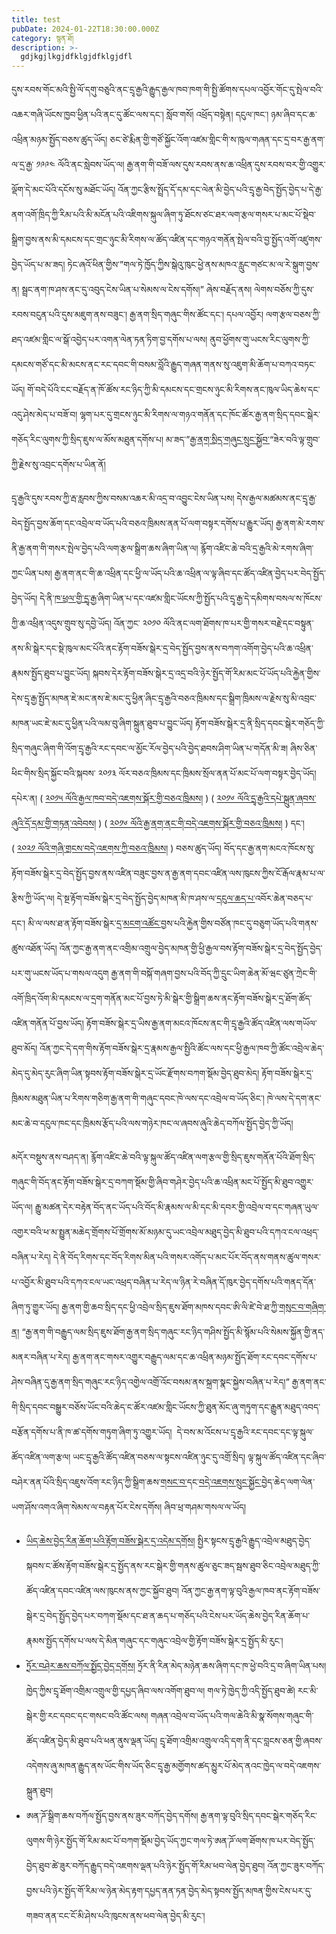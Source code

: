 ```yaml
---
title: test
pubDate: 2024-01-22T18:30:00.000Z
category: སྙན་ཐོ།
description: >-
  gdjkgjlkgjdfklgjdfklgjdfl
---
```


དུས་རབས་གོང་མའི་སྤྱི་ལོ་དགུ་བཅུའི་ནང་དྲྭ་རྒྱའི་རྒྱུད་རྒྱལ་ཁབ་ཁག་གི་སྤྱི་ཚོགས་དཔལ་འབྱོར་གོང་དུ་སྤེལ་བའི་འཆར་གཞི་ཡོངས་ཁྱབ་ཕྱིན་པའི་ནང་དུ་ཚོང་ལས་དང་། སློབ་གསོ། འཕྲོད་བསྟེན། དངུལ་ཁང་། ཉམ་ཞིབ་དང་ཆ་འཕྲིན་མཉམ་སྤྱོད་བཅས་ཚུད་ཡོད། ཅང་ཙེ་རྨིན་གྱི་གཙོ་སྐྱོང་འོག་འཛམ་གླིང་གི་ས་ཁུལ་གཞན་དང་དྲ་བར་རྒྱ་ནག་ལ་དྲ་རྒྱ་ ༡༩༩༤ ལོའི་ནང་སླེབས་ཡོད་ལ། རྒྱ་ནག་གི་བཟོ་ལས་དུས་རབས་ནས་ཆ་འཕྲིན་དུས་རབས་བར་གྱི་འགྱུར་ལྡོག་དེ་མང་པོའི་དངོས་སུ་མཐོང་ཡོད། འོན་ཀྱང་རྩིས་སྤྲོད་དོ་དམ་དང་ལེན་མི་བྱེད་པའི་དྲྭ་རྒྱ་བེད་སྤྱོད་བྱེད་པ་དེ་རྒྱ་ནག་འགོ་ཁྲིད་ཀྱི་རིམ་པའི་མི་མངོན་པའི་འཇིགས་སྐུལ་ཞིག་ཏུ་ཐོངས་ཙང་ཐར་ལག་རྩལ་གསར་པ་མང་པོ་སྡེབ་སྒྲིག་བྱས་ནས་མི་དམངས་དང་གྲང་ཉུང་མི་རིགས་ལ་ཚོད་འཛིན་དང་གཉའ་གནོན་སྤེལ་བའི་བྱ་སྤྱོད་འགོ་འཛུགས་བྱེད་ཡོད་པ་མ་ཟད། ཏེང་ཞའོ་ཕིན་གྱིས་”གལ་ཏེ་ཁྱོད་ཀྱིས་སྒེའུ་ཁུང་ཕྱེ་ནས་མཁའ་རླུང་གཙང་མ་ལ་རེ་སྒུག་བྱས་ན། སྦྲང་ནག་ཁ་ཤས་ནང་དུ་འབུད་ངེས་ཡིན་པ་སེམས་ལ་ངེས་དགོས།” ཞེས་བརྗོད་ནས། ལེགས་བཅོས་ཀྱི་དུས་རབས་བངུན་པའི་དུས་མཇུག་ནས་བཟུང་། རྒྱ་ནག་སྲིད་གཞུང་གིས་ཚོང་དང་། དཔལ་འབྱོར། ལག་རྩལ་བཅས་ཀྱི་ཐད་འཛམ་གླིང་ལ་སྒོ་འབྱེད་པར་འགན་ལེན་ཏན་ཏིག་བྱ་དགོས་པ་ལས། ནུབ་ཕྱོགས་གུ་ཡངས་རིང་ལུགས་ཀྱི་དམངས་གཙོ་དང་མི་མངས་ནང་རང་དབང་གི་བསམ་བློའི་རྒྱུད་གཞན་གནས་སུ་འཇུག་མི་ཆོག་པ་བཀའ་བཏང་ཡོད། གོ་བདེ་པོའི་ངང་བརྗོད་ན་ཁོ་ཚོས་རང་ཉིད་ཀྱི་མི་དམངས་དང་གྲངས་ཉུང་མི་རིགས་ནང་ཁུལ་ཡིད་ཆེས་དང་འདུ་ཤེས་མེད་པ་བཟོ་བ། ལྷག་པར་དུ་གྲངས་ཉུང་མི་རིགས་ལ་གཉའ་གནོན་དང་ཁོང་ཚོར་རྒྱ་ནག་སྲིད་དབང་སྒེར་གཅོད་རིང་ལུགས་ཀྱི་སྲིད་ཇུས་ལ་མོས་མཐུན་དགོས་པ། མ་ཟད་”[རྒྱ་ནག་སྲིད་གཞུང་སྲུང་སྐྱོབ་](https://www.brookings.edu/articles/protect-the-party-chinas-growing-influence-in-the-developing-world/)“ཟེར་བའི་ལྟ་གྲུབ་ཀྱི་རྗེས་སུ་འབྲང་དགོས་པ་ཡིན་ནོ།

དྲྭ་རྒྱའི་དུས་རབས་ཀྱི་རྦ་རླབས་ཀྱིས་བསམ་འཆར་མི་འདྲ་བ་འབྱུང་ངེས་ཡིན་པས། དེས་རྒྱལ་མཚམས་ནང་དྲྭ་རྒྱ་བེད་སྤྱོད་བྱས་ཆོག་དང་འབྲེལ་བ་ཡོད་པའི་བཅའ་ཁྲིམས་ནན་པོ་ལག་བསྟར་དགོས་པ་རྒྱུར་ཡོད། རྒྱ་ནག་མེ་རགས་ནི་རྒྱ་ནག་གི་གསར་སྤེལ་བྱེད་པའི་ལག་རྩལ་སྒྲིག་ཆས་ཞིག་ཡིན་ལ། རྙོག་འཛིང་ཆེ་བའི་དྲ་རྒྱའི་མེ་རགས་ཞིག་ཀྱང་ཡིན་པས། རྒྱ་ནག་ནང་གི་ཆ་འཕྲིན་དང་ཕྱི་ལ་ཡོད་པའི་ཆ་འཕྲིན་ལ་ལྟ་ཞིབ་དང་ཚོད་འཛིན་བྱེད་པར་བེད་སྤྱོད་བྱེད་ཡོད། དེ་ནི་[ཁ་ཕྲལ་གྱི་དྲྭ་རྒྱ་](https://www.verdict.co.uk/what-is-the-splinternet-and-why-does-it-matter/)ཞིག་ཡིན་པ་དང་འཛམ་གླིང་ཡོངས་ཀྱི་སྤྱོད་པའི་དྲྭ་རྒྱ་དེ་དམིགས་བསལ་ས་ཁོངས་ཀྱི་ཆ་འཕྲིན་འདུས་གྲུབ་སུ་དབྱེ་ཡོད། འོན་ཀྱང་ ༢༠༡༠ ལོའི་ནང་ལག་ཐོགས་ཁ་པར་གྱི་གསར་བརྗེ་དང་བསྟུན་ནས་མི་སྒེར་དང་སྡེ་ཁུལ་མང་པོའི་ནང་རྟོག་བཟོས་སྒེར་དྲ་བེད་སྤྱོད་བྱས་ནས་བཀག་འགོག་བྱེད་པའི་ཆ་འཕྲིན་རྣམས་སྤྱོད་ཐུབ་པ་བྱུང་ཡོད། སྐབས་དེར་རྟོག་བཟོས་སྒེར་དྲ་འདྲ་བའི་ཉེར་སྤྱོད་གོ་རིམ་མང་པོ་ཡོད་པའི་རྐྱེན་གྱིས་དེས་དྲྭ་རྒྱ་སྤྱོད་མཁན་ཇེ་མང་ནས་ཇེ་མང་དུ་ཕྱིན་ཞིང་དྲྭ་རྒྱའི་བཅའ་ཁྲིམས་དང་སྒྲིག་ཁྲིམས་ལ་རྗེས་སུ་མི་འབྲང་མཁན་ཡང་ཇེ་མང་དུ་ཕྱིན་པའི་ལམ་བུ་ཞིག་སྐྲུན་ཐུབ་པ་བྱུང་ཡོད། རྟོག་བཟོས་སྒེར་དྲ་ནི་སྲིད་དབང་སྒེར་གཅོད་ཀྱི་སྲིད་གཞུང་ཞིག་གི་འོག་དྲྭ་རྒྱའི་རང་དབང་ལ་མྱོང་རོལ་བྱེད་པའི་བྱེད་ཐབས་ཤིག་ཡིན་པ་གདོན་མི་ཟ། ཞིས་ཅིན་ཕིང་གིས་སྲིད་སྐྱོང་བའི་སྐབས་ ༢༠༡༣ ལོར་བཅའ་ཁྲིམས་དང་ཁྲིམས་སྲོལ་ནན་པོ་མང་པོ་ལག་བསྟར་བྱེད་ཡོད། དཔེར་ན། ( [༢༠༡༥ ལོའི་རྒྱལ་ཁབ་བདེ་འཇགས་སྐོར་གྱི་བཅའ་ཁྲིམས།](https://www.theguardian.com/world/2015/jul/01/china-national-security-law-internet-regulation-cyberspace-xi-jinping) ) ( [༢༠༡༦ ལོའི་དྲྭ་རྒྱའི་དཔེ་སྐྲུན་ཞབས་ཞུའི་དོ་དམ་གྱི་གཏན་འབེབས།](https://digichina.stanford.edu/work/online-publishing-service-management-rules/) ) ( [༢༠༡༦ ལོའི་རྒྱ་ནག་ནང་གི་བདེ་འཇགས་སྐོར་གྱི་བཅའ་ཁྲིམས།](https://digichina.stanford.edu/work/translation-cybersecurity-law-of-the-peoples-republic-of-china-effective-june-1-2017/) ) དང་། ( [༢༠༢༡ ལོའི་གཞི་གྲངས་བདེ་འཇགས་ཀྱི་བཅའ་ཁྲིམས།](https://www.china-briefing.com/news/a-close-reading-of-chinas-data-security-law-in-effect-sept-1-2021/) ) བཅས་ཚུད་ཡོད། བོད་དང་རྒྱ་ནག་མངའ་ཁོངས་སུ་རྟོག་བཟོས་སྒེར་དྲ་བེད་སྤྱོད་བྱས་ནས་འཛིན་བཟུང་བྱས་ན་རྒྱ་ནག་དབང་འཛིན་ལས་ཁུངས་ཀྱིས་ངོ་རྒོལ་རྣམ་པ་ལ་རྩིས་ཀྱི་ཡོད་ལ། དེ་སྔ་རྟོག་བཟོས་སྒེར་དྲ་བེད་སྤྱོད་བྱེད་མཁན་མི་ཁ་ཤས་ལ་[དངུལ་ཆད་པ་](https://coinnounce.com/fine-imposed-chinese-worker-vpn-usage/)འབོར་ཆེན་བཅད་པ་དང་། མི་ལ་ལས་ཐ་ན་རྟོག་བཟོས་སྒེར་དྲ་[མངག་འཚོང་](https://www.rfa.org/english/news/china/suspended-10112018145444.html)བྱས་པའི་རྐྱེན་གྱིས་བཙོན་ཁང་དུ་བཅུག་ཡོད་པའི་གནས་ཚུས་འཐོན་ཡོད། འོན་ཀྱང་རྒྱ་ནག་ནང་འགྲིམ་འགྲུལ་བྱེད་མཁན་གྱི་ཕྱི་རྒྱལ་བས་རྟོག་བཟོས་སྒེར་དྲ་བེད་སྤྱོད་བྱེད་པར་གུ་ཡངས་ཡོད་པ་གསལ་འདུག རྒྱ་ནག་གི་བསྐོ་གཞག་བྱས་པའི་བོད་ཀྱི་དྲུང་ཡིག་ཆེན་མོ་ཝང་ཙུན་ཀྲེང་གི་འགོ་ཁྲིད་འོག་མི་དམངས་ལ་དྲག་གནོན་མང་པོ་བྱས་ཏེ་མི་སྒེར་གྱི་སྒྲིག་ཆས་ནང་རྟོག་བཟོས་སྒེར་དྲ་ཐོག་ཚོད་འཛིན་གནོན་པོ་བྱས་ཡོད། རྟོག་བཟོས་སྒེར་དྲ་ཡིས་རྒྱ་ནག་མངའ་ཁོངས་ནང་གི་དྲྭ་རྒྱའི་ཚོད་འཛིན་ལས་གཡོལ་ཐུབ་མོད། འོན་ཀྱང་དེ་དག་གིས་རྟོག་བཟོས་སྒེར་དྲ་རྣམས་རྒྱལ་སྤྱིའི་ཚོང་ལས་དང་ཕྱི་རྒྱལ་ཁབ་ཀྱི་ཚོང་འབྲེལ་ཆེད་མེད་དུ་མེད་རུང་ཞིག་ཡིན་སྟབས་རྟོག་བཟོས་སྒེར་དྲ་ཡོང་རྫོགས་བཀག་སྡོམ་བྱེད་ཐུབ་མེད། རྟོག་བཟོས་སྒེར་དྲ་ཁྲིམས་མཐུན་ཡིན་པ་རིགས་གཅིག་རྒྱ་ནག་གི་གཞུང་དབང་ཁེ་ལས་དང་འབྲེལ་བ་ཡོད་ཅིང་། ཁེ་ལས་དེ་དག་ནང་མང་ཆེ་བ་དངུལ་ཁང་དང་ཁྲིམས་རྩོད་པའི་ལས་གཉེར་ཁང་ལ་ཞབས་ཞུའི་ཆེད་བཀོལ་སྤྱོད་བྱེད་ཀྱི་ཡོད།

མདོར་བསྡུས་ནས་བཤད་ན། རྙོག་འཛིང་ཆེ་བའི་ལྟ་སྐུལ་ཚོད་འཛིན་ལག་རྩལ་གྱི་སྲིད་ཇུས་གནོན་པོའི་ཐོག་སྲིད་གཞུང་གི་བོད་ནང་རྟོག་བཟོས་སྒེར་དྲ་བཀག་སྡོམ་གྱི་ཞིབ་གཤེར་བྱེད་པའི་ཆ་འཕྲིན་མང་པོ་སྤྱོད་མི་ཐུབ་འགྱུར་ཡོད་ལ། རྒྱུ་མཚན་དེར་བརྟེན་བོད་ནང་ཡོད་པའི་བོད་མི་རྣམས་ལ་མི་དང་མི་དབར་གྱི་འབྲེལ་བ་དང་གཞན་ཡུལ་འགྱར་བའི་ཕ་མ་སྤྱུན་མཆེད་གྲོགས་པོ་གྲོགས་མོ་མཉམ་དུ་ཡང་འབྲེལ་མཐུད་བྱེད་མི་ཐུབ་པའི་དཀའ་ངལ་འཕྲད་བཞིན་པ་རེད། དེ་ནི་བོད་རིགས་དང་བོད་རིགས་མིན་པའི་གསར་འགོད་པ་མང་པོར་བོད་ནས་གནས་ཚུལ་གསར་པ་འབྱོར་མི་ཐུབ་པའི་དཀའ་ངལ་ཡང་འཕྲད་བཞིན་པ་རེད་ལ་ཉིན་རེ་བཞིན་དོ་ཁུར་བྱེད་དགོས་པའི་གནད་དོན་ཞིག་ཏུ་གྱུར་ཡོད། རྒྱ་ནག་གྱི་ཆབ་སྲིད་དང་ཕྱི་འབྲེལ་སྲིད་ཇུས་ཐོག་མཁས་དབང་ཨི་ལི་ཛེ་བེ་ཐ་ཀྱི་[གསུང་བ་གཞིག་ན](https://www.cfr.org/backgrounder/media-censorship-china)། “རྒྱ་ནག་གི་བརྒྱུད་ལམ་སྲིད་ཇུས་ཐོག་རྒྱ་ནག་སྲིད་གཞུང་རང་ཉིད་གཤིས་སྤྱོད་མི་སྙོམ་པའི་སེམས་སྐྱོན་གྱི་ནད་མནར་བཞིན་པ་རེད། རྒྱ་ནག་ནང་གསར་འགྱུར་བརྒྱུད་ལམ་དང་ཆ་འཕྲིན་མཉམ་སྤྱོད་ཐོག་རང་དབང་དགོས་པ་ཤེས་བཞིན་དུ་རྒྱ་ནག་སྲིད་གཞུང་རང་ཉིད་འགྱེལ་འགྲོ་འོང་བསམ་ནས་སྐྲག་སྣང་སྐྱེས་བཞིན་པ་རེད།” རྒྱ་ནག་ནང་གི་སྲིད་དབང་བསྒྱུར་བཅོས་ཡོང་བའི་ཆེད་ང་ཚོར་འཛམ་གླིང་ཡོངས་ཀྱི་ཐུན་མོང་ཞུ་གཏུག་དང་རྒྱུན་མཐུད་འབད་བརྩོན་དགོས་པ་ནི་ཁ་ཚ་དགོས་གཏུག་ཞིག་ཏུ་འགྱུར་ཡོད།  དེ་བས་མ་འོངས་པ་དྲྭ་རྒྱའི་རང་དབང་དང་ལྟ་སྐུལ་ཚོད་འཛིན་ལག་རྩལ། ཡང་དྲྭ་རྒྱའི་ཚོད་འཛིན་བཅས་ལ་སྟངས་འཛིན་ཉུང་དུ་འགྲོ་སྲིད། ལྟ་སྐུལ་ཚོད་འཛིན་དང་ཞིབ་བཤེར་ནན་པོའི་སྲིད་འཇུས་འོག་རང་ཉིད་ཀྱི་སྒྲིག་ཆས་[གསང་བ་](https://learn.tibcert.org/knowledge-base/7-easy-steps-to-take-to-protect-your-data/)དང་[བདེ་འཇགས་སྲུང་སྐྱོང་](https://learn.tibcert.org/knowledge-base/why-mobile-security-is-important/)བྱེད་ཆེད་ལག་ལེན་ཡག་ཤོས་འགའ་ཞིག་སེམས་ལ་བརྟན་པོར་ངེས་དགོས། ཞིབ་ཕྲ་གཤམ་གསལ་ལ་ཡོད།

* [ཡིད་ཆེས་བྱེད་རིན་ཆོག་པའི་རྟོག་བཟོས་སྒེར་དྲ་འདེམ་དགོས།](https://learn.tibcert.org/knowledge-base/how-to-install-and-set-up-vpn/) སྤྱིར་སྟངས་དྲྭ་རྒྱའི་རྒྱུད་འབྲེལ་མཐུད་བྱེད་སྐབས་ང་ཚོས་རྟོག་བཟོས་སྒེར་དྲ་སྤྱོད་ནས་རང་སྒེར་གྱི་གནས་ཚུལ་ཅུང་ཟད་སྦས་ཐུབ་ཅིང་འབྲེལ་མཐུད་ཀྱི་ཚོད་འཛིན་དབང་འཛིན་ལས་ཁུངས་ནས་ཀྱང་སྐྱོབ་ཐུབ། འོན་ཀྱང་རྒྱ་ནག་ལྟ་བུའི་རྒྱལ་ཁབ་ནང་རྟོག་བཟོས་སྒེར་དྲ་བེད་སྤྱོད་བྱེད་པར་བཀག་སྡོམ་དང་ཐ་ན་ཆད་པ་གཅོད་པའི་ངེས་པར་ཡོད་ཆེས་བྱེད་རིན་ཆོག་པ་རྣམས་སྤྱོད་དགོས་པ་ལས་དེ་མིན་གཞུང་དང་གཞུང་འབྲེལ་གྱི་རྟོག་བཟོས་སྒེར་དྲ་སྤྱོད་མི་རུང་།
* [ཏྲོར་བཤེར་ཆས་བཀོལ་སྤྱོད་བྱེད་དགོས།](https://www.pandasecurity.com/en/mediacenter/tor-vs-vpn/) ཏྲོར་ནི་རིན་མེད་མཉེན་ཆས་ཞིག་དང་ཁ་ཕྱེ་བའི་དྲ་བ་ཞིག་ཡིན་པས། ཁྱེད་ཀྱིས་དྲྭ་ཐོག་འགྲིམ་འགྲུལ་གྱི་དཔྱད་ཞིབ་ལས་འགོག་ཐུབ་ལ། གལ་ཏེ་ཁྱེད་ཀྱི་འདི་སྤྱོད་ཐུབ་ཚེ། རང་མི་སྒེར་གྱི་རང་དབང་དང་གསང་བའི་ཚོང་ལས། གཞན་འབྲེལ་བ་ཡོད་པའི་གལ་ཆེའི་མི་སྣ་སོགས་གཞུང་གི་ཚོད་འཛིན་བྱེད་མི་ཐུབ་པའི་ཕན་ནུས་ལྡན་ཡོད། དྲྭ་ཐོག་འགྲིམ་འགྲུལ་འདི་དག་ནི་དང་བླངས་ཅན་གྱི་ཞབས་འདེགས་ཞུ་མཁན་རྒྱུད་ནས་ཡོང་གིས་ཡོད་ཅིང་དྲྭ་རྒྱ་མགྱོགས་ཚད་མྱུར་པོ་མེད་ནའང་ཁྱེད་ལ་བདེ་འཇགས་སྐྲུན་ཐུབ།
* ཨན་ཌོ་སྒྲིག་ཆས་བཀོལ་སྤྱོད་བྱས་ནས་ཟུར་བཀོད་བྱེད་དགོས། རྒྱ་ནག་ལྟ་བུའི་སྲིད་དབང་སྒེར་གཅོད་རིང་ལུགས་གི་ཉེར་སྤྱོད་གོ་རིམ་མང་པོ་བཀག་སྡོམ་བྱེད་ཡོད་ཀྱང་གལ་ཏེ་ཨན་ཌོ་ལག་ཐོགས་ཁ་པར་བེད་སྤྱོད་བྱེད་ཐུབ་ཚེ་ཟུར་བཀོད་རྒྱུད་བདེ་འཇགས་ལྡན་པའི་ཉེར་སྤྱོད་གོ་རིམ་ཕབ་ལེན་བྱེད་ཐུབ། འོན་ཀྱང་ཟུར་བཀོད་བྱས་པའི་ཉེར་སྤྱོད་གོ་རིམ་ལ་ཉེན་མེད་རྟག་དཔྱད་ནན་ཏན་བྱེད་མེད་སྟབས་སྤྱོད་མཁན་གྱིས་ངེས་པར་དུ་གཟབ་ནན་ངང་ངོ་མི་ཤེས་པའི་ཁུངས་ནས་ཕབ་ལེན་བྱེད་མི་རུང་།
